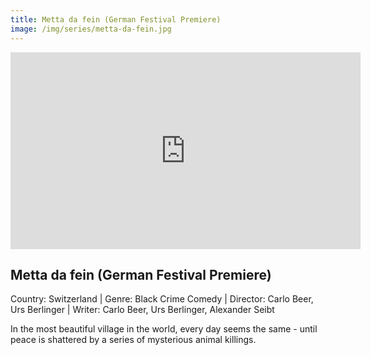 ```yaml
---
title: Metta da fein (German Festival Premiere)
image: /img/series/metta-da-fein.jpg
---
```

<iframe width="560" height="315" src="https://player.vimeo.com/video/484156444" frameborder="0" allow="accelerometer; autoplay; encrypted-media; gyroscope; picture-in-picture" allowfullscreen></iframe>

## Metta da fein (German Festival Premiere)
Country: Switzerland | Genre: Black Crime Comedy |
Director: Carlo Beer, Urs Berlinger | Writer: Carlo Beer, Urs Berlinger, Alexander Seibt

In the most beautiful village in the world, every day seems the same - until peace is shattered by a series of mysterious animal killings.